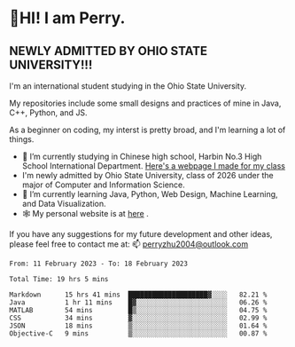 # 🌄HI! I am Perry. <br> #
## NEWLY ADMITTED BY OHIO STATE UNIVERSITY!!! ##  
I'm an international student studying in the Ohio State University. <br>

My repositories include some small designs and practices of mine in Java, C++, Python, and JS. <br>

As a beginner on coding, my interst is pretty broad, and I'm learning a lot of things. <br>
- 🔭 I’m currently studying in Chinese high school, Harbin No.3 High School International Department. [Here's a webpage I made for my class](https://perry2004.github.io/weirdos/)
- I'm newly admitted by Ohio State University, class of 2026 under the major of Computer and Information Science. 
- 🌱 I’m currently learning Java, Python, Web Design, Machine Learning, and Data Visualization. 
- 🕸️ My personal website is at <a href="https://zhu-yp.cn">here</a> .  

If you have any suggestions for my future development and other ideas, please feel free to contact me at: 📫 [perryzhu2004@outlook.com](mailto:perryzhu2004@outlook.com)

<!--START_SECTION:waka-->

```text
From: 11 February 2023 - To: 18 February 2023

Total Time: 19 hrs 5 mins

Markdown      15 hrs 41 mins  ████████████████████▓░░░░   82.21 %
Java          1 hr 11 mins    █▓░░░░░░░░░░░░░░░░░░░░░░░   06.26 %
MATLAB        54 mins         █▒░░░░░░░░░░░░░░░░░░░░░░░   04.75 %
CSS           34 mins         ▓░░░░░░░░░░░░░░░░░░░░░░░░   02.99 %
JSON          18 mins         ▒░░░░░░░░░░░░░░░░░░░░░░░░   01.64 %
Objective-C   9 mins          ▒░░░░░░░░░░░░░░░░░░░░░░░░   00.87 %
```

<!--END_SECTION:waka-->